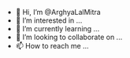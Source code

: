 - 👋 Hi, I’m @ArghyaLalMitra
- 👀 I’m interested in ...
- 🌱 I’m currently learning ...
- 💞️ I’m looking to collaborate on ...
- 📫 How to reach me ...

<!---
ArghyaLalMitra/ArghyaLalMitra is a ✨ special ✨ repository because its `README.md` (this file) appears on your GitHub profile.
You can click the Preview link to take a look at your changes.
--->
